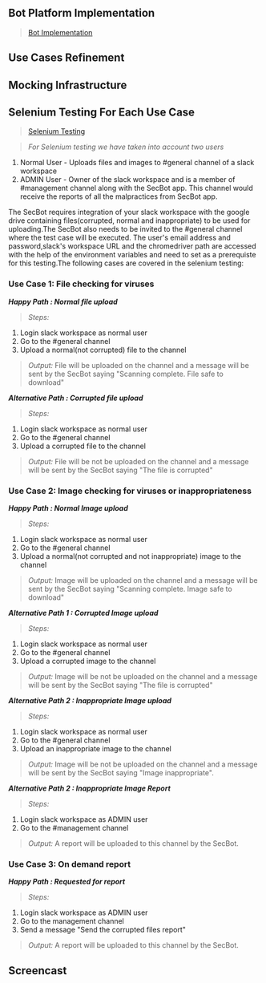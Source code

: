 ## **Bot Platform Implementation**
> [Bot Implementation](https://github.ncsu.edu/csc510-fall2019/CSC510-8/blob/master/Milestone2/bot.js)

## **Use Cases Refinement**

## **Mocking Infrastructure**

## **Selenium Testing For Each Use Case**
> [Selenium Testing](https://github.ncsu.edu/csc510-fall2019/CSC510-8/blob/master/Milestone2/selenium/secbot.java)

> *For Selenium testing we have taken into account two users*
1) Normal User - Uploads files and images to #general channel of a slack workspace
2) ADMIN User - Owner of the slack workspace and is a member of #management channel along with the SecBot app. This channel would receive the reports of all the malpractices from SecBot app.

The SecBot requires integration of your slack workspace with the google drive containing files(corrupted, normal and inappropriate) to be used for uploading.The SecBot also needs to be invited to the #general channel where the test case will be executed. The user's email address and password,slack's workspace URL and the chromedriver path are accessed with the help of the environment variables and need to set as a prerequiste for this testing.The following cases are covered in the selenium testing:

### Use Case 1: File checking for viruses
***Happy Path : Normal file upload***
> *Steps:*
1) Login slack workspace as normal user
2) Go to the #general channel
3) Upload a normal(not corrupted) file to the channel

> *Output:*
File will be uploaded on the channel and a message will be sent by the SecBot saying "Scanning complete. File safe to download" 

***Alternative Path : Corrupted file upload***
> *Steps:*
1) Login slack workspace as normal user
2) Go to the #general channel
3) Upload a corrupted file to the channel

> *Output:*
File will be not be uploaded on the channel and a message will be sent by the SecBot saying "The file is corrupted" 

### Use Case 2: Image checking for viruses or inappropriateness
***Happy Path : Normal Image upload***
> *Steps:*
1) Login slack workspace as normal user
2) Go to the #general channel
3) Upload a normal(not corrupted and not inappropriate) image to the channel

> *Output:*
Image will be uploaded on the channel and a message will be sent by the SecBot saying "Scanning complete. Image safe to download" 

***Alternative Path 1 : Corrupted Image upload***
> *Steps:*
1) Login slack workspace as normal user
2) Go to the #general channel
3) Upload a corrupted image to the channel

> *Output:*
Image will be not be uploaded on the channel and a message will be sent by the SecBot saying "The file is corrupted"

***Alternative Path 2 : Inappropriate Image upload***
> *Steps:*
1) Login slack workspace as normal user
2) Go to the #general channel
3) Upload an inappropriate image to the channel

> *Output:*
Image will be not be uploaded on the channel and a message will be sent by the SecBot saying "Image inappropriate".

***Alternative Path 2 : Inappropriate Image Report***
> *Steps:*
1) Login slack workspace as ADMIN user
2) Go to the #management channel

> *Output:*
A report will be uploaded to this channel by the SecBot.

### Use Case 3: On demand report
***Happy Path : Requested for report***
> *Steps:*
1) Login slack workspace as ADMIN user
2) Go to the management channel
2) Send a message "Send the corrupted files report"

> *Output:*
A report will be uploaded to this channel by the SecBot.

## **Screencast** 
